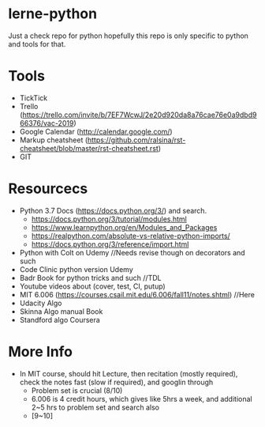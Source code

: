 # lerne-python
Just a check repo for python hopefully this repo is only specific to python and tools for that.

# Tools
  - TickTick
  - Trello (https://trello.com/invite/b/7EF7WcwJ/2e20d920da8a76cae76e0a9dbd966376/vac-2019)
  - Google Calendar (http://calendar.google.com/)
  - Markup cheatsheet (https://github.com/ralsina/rst-cheatsheet/blob/master/rst-cheatsheet.rst)
  - GIT

# Resourcecs
  - Python 3.7 Docs (https://docs.python.org/3/) and search.
    - https://docs.python.org/3/tutorial/modules.html
    - https://www.learnpython.org/en/Modules_and_Packages
    - https://realpython.com/absolute-vs-relative-python-imports/
    - https://docs.python.org/3/reference/import.html
  - Python with Colt on Udemy //Needs revise though on decorators and such
  - Code Clinic python version Udemy
  - Badr Book for python tricks and such //TDL
  - Youtube videos about (cover, test, CI, putup)
  - MIT 6.006 (https://courses.csail.mit.edu/6.006/fall11/notes.shtml) //Here
  - Udacity Algo
  - Skinna Algo manual Book
  - Standford algo Coursera
# More Info
  - In MIT course, should hit Lecture, then recitation (mostly required), check the notes fast (slow if required), and googlin through
    - Problem set is crucial (8/10)
    - 6.006 is 4 credit hours, which gives like 5hrs a week, and additional 2~5 hrs to problem set and search also
    - [9~10]
    

